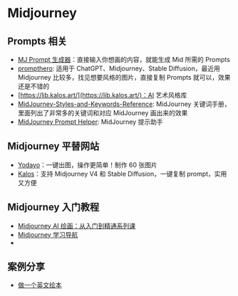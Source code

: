 # Midjourney

## Prompts 相关

- [MJ Prompt 生成器](https://yesu.tech/)：直接输入你想画的内容，就能生成 Mid 所需的 Prompts
- [prompthero](https://prompthero.com/): 适用于 ChatGPT、Midjourney、Stable Diffusion，最近用 Midjourney 比较多，找见想要风格的图片，直接复制 Prompts 就可以，效果还是不错的
- [https://lib.kalos.art/](https://lib.kalos.art/)：AI 艺术风格库
- [MidJourney-Styles-and-Keywords-Reference](https://github.com/willwulfken/MidJourney-Styles-and-Keywords-Reference): MidJourney 关键词手册，里面列出了非常多的关键词和对应 MidJourney 画出来的效果
- [MidJourney Prompt Helper](https://prompt.noonshot.com/midjourney): MidJourney 提示助手

## Midjourney 平替网站

- [Yodayo](https://yodayo.com/text-to-image/)：一键出图，操作更简单！制作 60 张图片
- [Kalos](https://kalos.art)：支持 Midjourney V4 和 Stable Diffusion，一键复制 prompt，实用又方便

## Midjourney 入门教程

- [Midjourney AI 绘画：从入门到精通系列课](https://www.bilibili.com/video/BV1p24y1h7CQ)
- [Midjourney 学习导航](https://learningprompt.wiki/docs/midjourney-learning-path)
-

## 案例分享

- [做一个英文绘本](https://twitter.com/mranti/status/1639445923737763840?s=12&t=Ijr1EQS4lpR7ko3D2ZXinQ)
